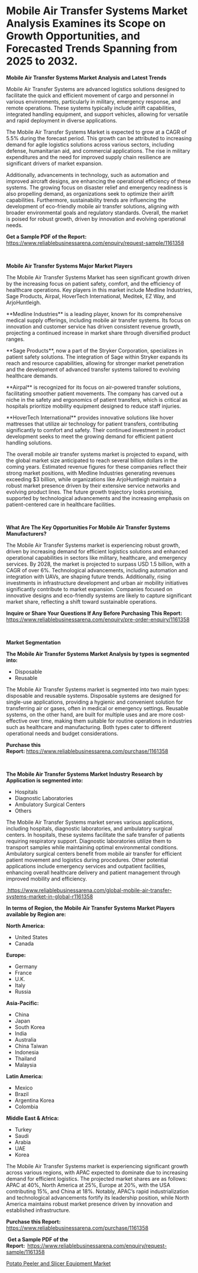 <p><h1>Mobile Air Transfer Systems Market Analysis Examines its Scope on Growth Opportunities, and Forecasted Trends Spanning from 2025 to 2032.</h1></p><p><strong>Mobile Air Transfer Systems Market Analysis and Latest Trends</strong></p>
<p><p>Mobile Air Transfer Systems are advanced logistics solutions designed to facilitate the quick and efficient movement of cargo and personnel in various environments, particularly in military, emergency response, and remote operations. These systems typically include airlift capabilities, integrated handling equipment, and support vehicles, allowing for versatile and rapid deployment in diverse applications.</p><p>The Mobile Air Transfer Systems Market is expected to grow at a CAGR of 5.5% during the forecast period. This growth can be attributed to increasing demand for agile logistics solutions across various sectors, including defense, humanitarian aid, and commercial applications. The rise in military expenditures and the need for improved supply chain resilience are significant drivers of market expansion. </p><p>Additionally, advancements in technology, such as automation and improved aircraft designs, are enhancing the operational efficiency of these systems. The growing focus on disaster relief and emergency readiness is also propelling demand, as organizations seek to optimize their airlift capabilities. Furthermore, sustainability trends are influencing the development of eco-friendly mobile air transfer solutions, aligning with broader environmental goals and regulatory standards. Overall, the market is poised for robust growth, driven by innovation and evolving operational needs.</p></p>
<p><strong>Get a Sample PDF of the Report:&nbsp;</strong> <a href="https://www.reliablebusinessarena.com/enquiry/request-sample/1161358?utm_campaign=3200&utm_medium=2&utm_source=Github&utm_content=ia&utm_term=22032025&utm_id=mobile-air-transfer-systems">https://www.reliablebusinessarena.com/enquiry/request-sample/1161358</a></p>
<p>&nbsp;</p>
<p><strong>Mobile Air Transfer Systems Major Market Players</strong></p>
<p><p>The Mobile Air Transfer Systems Market has seen significant growth driven by the increasing focus on patient safety, comfort, and the efficiency of healthcare operations. Key players in this market include Medline Industries, Sage Products, Airpal, HoverTech International, Meditek, EZ Way, and ArjoHuntleigh.</p><p>**Medline Industries** is a leading player, known for its comprehensive medical supply offerings, including mobile air transfer systems. Its focus on innovation and customer service has driven consistent revenue growth, projecting a continued increase in market share through diversified product ranges.</p><p>**Sage Products**, now a part of the Stryker Corporation, specializes in patient safety solutions. The integration of Sage within Stryker expands its reach and resource capabilities, allowing for stronger market penetration and the development of advanced transfer systems tailored to evolving healthcare demands.</p><p>**Airpal** is recognized for its focus on air-powered transfer solutions, facilitating smoother patient movements. The company has carved out a niche in the safety and ergonomics of patient transfers, which is critical as hospitals prioritize mobility equipment designed to reduce staff injuries.</p><p>**HoverTech International** provides innovative solutions like hover mattresses that utilize air technology for patient transfers, contributing significantly to comfort and safety. Their continued investment in product development seeks to meet the growing demand for efficient patient handling solutions.</p><p>The overall mobile air transfer systems market is projected to expand, with the global market size anticipated to reach several billion dollars in the coming years. Estimated revenue figures for these companies reflect their strong market positions, with Medline Industries generating revenues exceeding $3 billion, while organizations like ArjoHuntleigh maintain a robust market presence driven by their extensive service networks and evolving product lines. The future growth trajectory looks promising, supported by technological advancements and the increasing emphasis on patient-centered care in healthcare facilities.</p></p>
<p>&nbsp;</p>
<p><strong>What Are The Key Opportunities For Mobile Air Transfer Systems Manufacturers?</strong></p>
<p><p>The Mobile Air Transfer Systems market is experiencing robust growth, driven by increasing demand for efficient logistics solutions and enhanced operational capabilities in sectors like military, healthcare, and emergency services. By 2028, the market is projected to surpass USD 1.5 billion, with a CAGR of over 6%. Technological advancements, including automation and integration with UAVs, are shaping future trends. Additionally, rising investments in infrastructure development and urban air mobility initiatives significantly contribute to market expansion. Companies focused on innovative designs and eco-friendly systems are likely to capture significant market share, reflecting a shift toward sustainable operations.</p></p>
<p><strong>Inquire or Share Your Questions If Any Before Purchasing This Report:</strong> <a href="https://www.reliablebusinessarena.com/enquiry/pre-order-enquiry/1161358?utm_campaign=3200&utm_medium=2&utm_source=Github&utm_content=ia&utm_term=22032025&utm_id=mobile-air-transfer-systems">https://www.reliablebusinessarena.com/enquiry/pre-order-enquiry/1161358</a></p>
<p>&nbsp;</p>
<p><strong>Market Segmentation</strong></p>
<p><strong>The Mobile Air Transfer Systems Market Analysis by types is segmented into:</strong></p>
<p><ul><li>Disposable</li><li>Reusable</li></ul></p>
<p><p>The Mobile Air Transfer Systems market is segmented into two main types: disposable and reusable systems. Disposable systems are designed for single-use applications, providing a hygienic and convenient solution for transferring air or gases, often in medical or emergency settings. Reusable systems, on the other hand, are built for multiple uses and are more cost-effective over time, making them suitable for routine operations in industries such as healthcare and manufacturing. Both types cater to different operational needs and budget considerations.</p></p>
<p><strong>Purchase this Report:&nbsp;</strong><a href="https://www.reliablebusinessarena.com/purchase/1161358?utm_campaign=3200&utm_medium=2&utm_source=Github&utm_content=ia&utm_term=22032025&utm_id=mobile-air-transfer-systems">https://www.reliablebusinessarena.com/purchase/1161358</a></p>
<p>&nbsp;</p>
<p><strong>The Mobile Air Transfer Systems Market Industry Research by Application is segmented into:</strong></p>
<p><ul><li>Hospitals</li><li>Diagnostic Laboratories</li><li>Ambulatory Surgical Centers</li><li>Others</li></ul></p>
<p><p>The Mobile Air Transfer Systems market serves various applications, including hospitals, diagnostic laboratories, and ambulatory surgical centers. In hospitals, these systems facilitate the safe transfer of patients requiring respiratory support. Diagnostic laboratories utilize them to transport samples while maintaining optimal environmental conditions. Ambulatory surgical centers benefit from mobile air transfer for efficient patient movement and logistics during procedures. Other potential applications include emergency services and outpatient facilities, enhancing overall healthcare delivery and patient management through improved mobility and efficiency.</p></p>
<p><a href="https://www.reliablebusinessarena.com/global-mobile-air-transfer-systems-market-in-global-r1161358?utm_campaign=3200&utm_medium=2&utm_source=Github&utm_content=ia&utm_term=22032025&utm_id=mobile-air-transfer-systems">&nbsp;https://www.reliablebusinessarena.com/global-mobile-air-transfer-systems-market-in-global-r1161358</a></p>
<p><strong>In terms of Region, the Mobile Air Transfer Systems Market Players available by Region are:</strong></p>
<p>
    <p> <strong> North America: </strong>
        <ul>
            <li>United States</li>
            <li>Canada</li>
        </ul>
        </p> 
    <p> <strong> Europe: </strong>
        <ul>
            <li>Germany</li>
            <li>France</li>
            <li>U.K.</li>
            <li>Italy</li>
            <li>Russia</li>
        </ul>
        </p> 
    <p> <strong> Asia-Pacific: </strong>
        <ul>
            <li>China</li>
            <li>Japan</li>
            <li>South Korea</li>
            <li>India</li>
            <li>Australia</li>
            <li>China Taiwan</li>
            <li>Indonesia</li>
            <li>Thailand</li>
            <li>Malaysia</li>
        </ul>
        </p> 
    <p> <strong> Latin America: </strong>
        <ul>
            <li>Mexico</li>
            <li>Brazil</li>
            <li>Argentina Korea</li>
            <li>Colombia</li>
        </ul>
        </p> 
    <p> <strong> Middle East & Africa: </strong>
        <ul>
            <li>Turkey</li>
            <li>Saudi</li>
            <li>Arabia</li>
            <li>UAE</li>
            <li>Korea</li>
        </ul>
    </p>
    </p>
<p><p>The Mobile Air Transfer Systems market is experiencing significant growth across various regions, with APAC expected to dominate due to increasing demand for efficient logistics. The projected market shares are as follows: APAC at 40%, North America at 25%, Europe at 20%, with the USA contributing 15%, and China at 18%. Notably, APAC’s rapid industrialization and technological advancements fortify its leadership position, while North America maintains robust market presence driven by innovation and established infrastructure.</p></p>
<p><strong>Purchase this Report: </strong><a href="https://www.reliablebusinessarena.com/purchase/1161358?utm_campaign=3200&utm_medium=2&utm_source=Github&utm_content=ia&utm_term=22032025&utm_id=mobile-air-transfer-systems">https://www.reliablebusinessarena.com/purchase/1161358</a></p>
<p>&nbsp;<strong>Get a Sample PDF of the Report:&nbsp;&nbsp;</strong><a href="https://www.reliablebusinessarena.com/enquiry/request-sample/1161358?utm_campaign=3200&utm_medium=2&utm_source=Github&utm_content=ia&utm_term=22032025&utm_id=mobile-air-transfer-systems">https://www.reliablebusinessarena.com/enquiry/request-sample/1161358</a></p>
<p><strong></strong></p>
<p><p><a href="https://github.com/shafriusizi/Market-Research-Report-List-1/blob/main/potato-peeler-and-slicer-equipment-market.md?utm_campaign=3200&utm_medium=2&utm_source=Github&utm_content=ia&utm_term=22032025&utm_id=mobile-air-transfer-systems">Potato Peeler and Slicer Equipment Market</a></p></p>